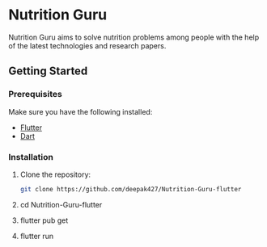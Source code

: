 # Nutrition Guru

Nutrition Guru aims to solve nutrition problems among people with the help of the latest technologies and research papers. 

## Getting Started

### Prerequisites

Make sure you have the following installed:

- [Flutter](https://flutter.dev/docs/get-started/install)
- [Dart](https://dart.dev/get-dart)

### Installation

1. Clone the repository:

   ```bash
   git clone https://github.com/deepak427/Nutrition-Guru-flutter
   
2. cd Nutrition-Guru-flutter

3. flutter pub get

4. flutter run


